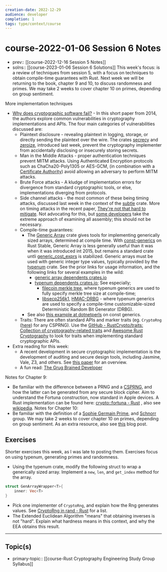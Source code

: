 ```yaml
---
creation-date: 2022-12-29
audience: developer
completion: 1
tags: type/context/course
---
```

# course-2022-01-06 Session 6 Notes
- prev:: [[course-2022-12-16 Session 5 Notes]]
- solns:: [[course-2023-01-06 Session 6 Solutions]]
This week's focus: is a review of techniques from session 5, with a focus on techniques to obtain compile-time guarantees with Rust. Next week we will be returning to the book, chapter 9 and 10, to discuss randomness and primes. We may take 2 weeks to cover chapter 10 on primes, depending on group sentiment.

More implementation techniques
- [Why does cryptographic software fail?](https://people.csail.mit.edu/nickolai/papers/lazar-cryptobugs.pdf)  - In this short paper from 2014, the authors explore common vulnerabilities in cryptography implementations and APIs. The four main categories of vulnerabilities discussed are:
    - Plaintext disclosure - revealing plaintext in logging, storage, or directly sending the plaintext over the wire. The crates [secrecy](https://docs.rs/secrecy/latest/secrecy/) and [zeroize](https://docs.rs/zeroize/latest/zeroize/index.html), introduced last week, prevent the cryptography implementer from accidentally disclosing or insecurely storing secrets.
    - Man in the Middle Attacks - proper authentication techniques prevent MITM attacks. Using Authenticated Encryption protocols such as ChaCha20-Poly1305 or AES-GCM, (in combination with a [Certificate Authority](https://en.wikipedia.org/wiki/Certificate_authority)) avoid allowing an adversary to perform MITM attacks.
    - Brute Force attacks - A kludge of implementation errors for divergence from standard cryptographic tools, or else, implementations diverging from protocols.
    - Side channel attacks - the most common of these being timing attacks, discussed last week in the context of the [subtle](https://docs.rs/subtle/latest/subtle/) crate. More on timing attacks in the recent paper, [They're not that hard to mitigate](https://eprint.iacr.org/2021/1650.pdf). Not advocating for this, but [some developers](https://research.nccgroup.com/2022/04/26/real-world-cryptography-conference-2022/#timing) take the extreme approach of examining all assembly; this should not be necessary.
    - Compile-time guarantees:
        - The [Generic Array](https://docs.rs/generic-array/latest/generic_array/) crate gives tools for implementing generically sized arrays, determined at compile time. With [const-generics](https://without.boats/blog/shipping-const-generics/) on Rust Stable, Generic Array is less generally useful than it was when it was introduced int 2015, but remains a standard crate untli [generic_cost_exprs](https://github.com/fizyk20/generic-array/issues/115) is stabilized. Generic arrays must be used with generic integer type values, typically provided by the [typenum](https://docs.rs/typenum/latest/typenum/) crate. See the prior links for usage information, and the following links for several examples in the wild:
            - [generic array dependents crates.io](https://crates.io/crates/generic-array/reverse_dependencies)
            - [typenum dependents crates.io](https://crates.io/crates/typenum/reverse_dependencies); See especially;
                - [filecoin merkle tree](https://github.com/filecoin-project/rust-fil-proofs/blob/128f7209ec583e023f04630102ef1dd17fbe2370/storage-proofs-core/src/merkle/mod.rs#L43), where typenum generics are used to fully specify merkle tree size at compile-time;
                - [libsecp256k1](https://github.com/paritytech/libsecp256k1/blob/70795ba9b86866233ada643a62b3dd58645cb540/src/lib.rs#L823), [HMAC-DRBG](https://docs.rs/hmac-drbg/0.3.0/src/hmac_drbg/lib.rs.html#7-16) - where typenum generics are used to specify a compile-time customizable-sized Deterministic Random Bit Generator (DRBG).
        - See also [this example at dotnetperls](https://www.dotnetperls.com/const-generic-rust) on const generics.
    - Traits: There are often standard APIs and marker traits (eg. `CryptoRng` ([here](https://rust-random.github.io/book/update-0.5.html?highlight=cryptorng#cryptographic-rngs)) for any CSPRNG). Use the [GitHub - RustCrypto/traits: Collection of cryptography-related traits](https://github.com/RustCrypto/traits) and [Awesome Rust Cryptography](https://cryptography.rs/#traits-for-cryptographic-primitives) to look for traits when implementing standard cryptographic APIs.
- Extra reading for this week:
    - A recent development in secure cryptographic implementation is the development of auditing and secure design tools, including Jasmine, Vale, Z3, and others. See [this paper](https://hal.inria.fr/hal-03046757/file/BarbosaetalOakland21.pdf) for an overview.
    - A fun read: [The Grug Brained Developer](https://grugbrain.dev/)

Notes for Chapter 9:
- Be familiar with the difference between a PRNG and a [CSPRNG](https://en.wikipedia.org/wiki/Cryptographically_secure_pseudorandom_number_generator), and how the latter can be generated from any secure block cipher. Aim to understand the Fortuna construction, now standard in Apple devices. A Rust implementation can be found here: [crypto::fortuna - Rust](https://nicolasdp.github.io/git/crypto/fortuna/) , also see [wikipedia](https://en.wikipedia.org/wiki/Fortuna_(PRNG)).
Notes for Chapter 10:
- Be familiar with the definition of a [Sophie Germain Prime](https://en.wikipedia.org/wiki/Safe_and_Sophie_Germain_primes#Sophie_Germain_prime), and [Schnorr](https://en.wikipedia.org/wiki/Schnorr_group) group. We may take 2 weeks to cover chapter 10 on primes, depending on group sentiment. As an extra resource, also see [this](https://medium.com/snips-ai/prime-number-generation-2a02f28508ff) blog post.

## Exercises
Shorter exercises this week, as I was late to posting them. Exercises focus on using typenum, generating primes and randomness.
- Using the typenum crate, modify the following struct to wrap a generically sized array. Implement a `new`, `len`, and `get_index` method for the array.
```rust
struct GenArrayWrapper<T>{
    inner: Vec<T>
}
```
- Pick one implementer of `CryptoRng`, and explain how the Rng generates values. See [CryptoRng in rand - Rust](https://rust-random.github.io/rand/rand/trait.CryptoRng.html) for a list.
- The Extended Euclidean Algorithm "means" that obtaining inverses is not "hard". Explain what hardness means in this context, and why the EEA obtains this result.

---
## Topic(s)
- primary-topic:: [[course-Rust Cryptography Engineering Study Group Syllabus]]